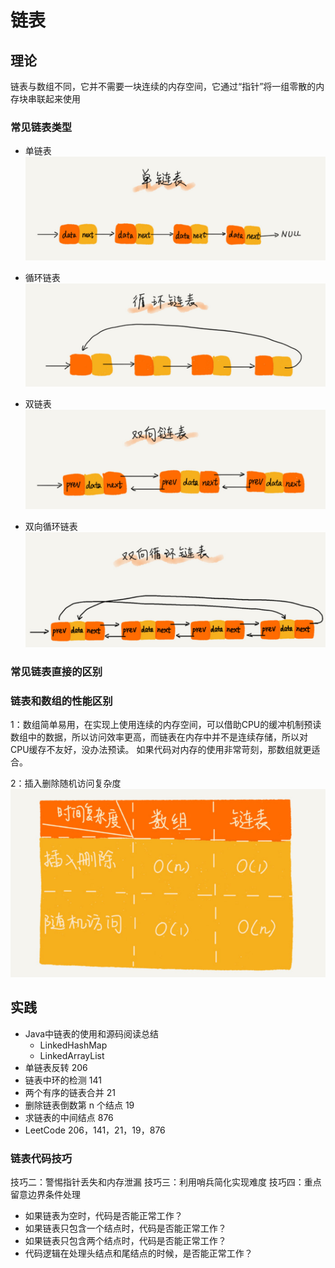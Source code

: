 # 链表

## 理论

链表与数组不同，它并不需要一块连续的内存空间，它通过“指针”将一组零散的内存块串联起来使用

### 常见链表类型
- 单链表
![image.png](../../img/单链表.png)

- 循环链表
![image.png](../../img/循环链表.png)

- 双链表
![image.png](../../img/双向链表.png)

- 双向循环链表
![image.png](../../img/双向循环链表.png)


### 常见链表直接的区别


### 链表和数组的性能区别
1：数组简单易用，在实现上使用连续的内存空间，可以借助CPU的缓冲机制预读数组中的数据，所以访问效率更高，而链表在内存中并不是连续存储，所以对CPU缓存不友好，没办法预读。
如果代码对内存的使用非常苛刻，那数组就更适合。

2：插入删除随机访问复杂度
![image.png](../../img/链表数组复杂度.png)




## 实践

- Java中链表的使用和源码阅读总结
   - LinkedHashMap
   - LinkedArrayList
- 单链表反转 206
- 链表中环的检测 141
- 两个有序的链表合并 21
- 删除链表倒数第 n 个结点 19
- 求链表的中间结点 876
- LeetCode 206，141，21，19，876

### 链表代码技巧
技巧二：警惕指针丢失和内存泄漏
技巧三：利用哨兵简化实现难度
技巧四：重点留意边界条件处理
- 如果链表为空时，代码是否能正常工作？
- 如果链表只包含一个结点时，代码是否能正常工作？
- 如果链表只包含两个结点时，代码是否能正常工作？
- 代码逻辑在处理头结点和尾结点的时候，是否能正常工作？